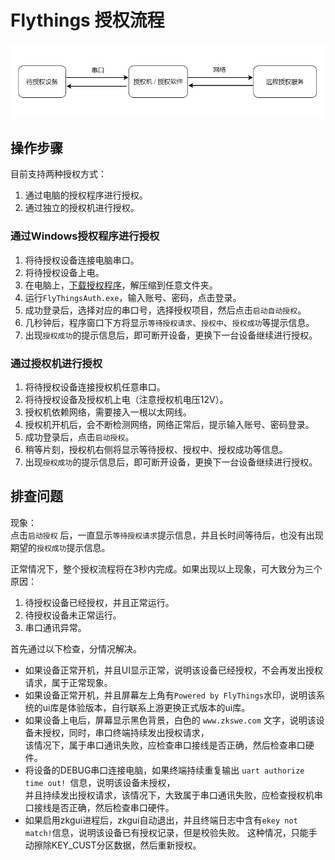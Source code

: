 
      
# Flythings 授权流程

![](images/auth_flow.jpg)

## 操作步骤
目前支持两种授权方式：
1. 通过电脑的授权程序进行授权。
2. 通过独立的授权机进行授权。

### 通过Windows授权程序进行授权
1. 将待授权设备连接电脑串口。
2. 将待授权设备上电。
3. 在电脑上，[下载授权程序](http://download.flythings.cn/auth/FlyThingsAuth-1.1.3.zip)，解压缩到任意文件夹。
4. 运行`FlyThingsAuth.exe`，输入账号、密码，点击登录。
5. 成功登录后，选择对应的串口号，选择授权项目，然后点击`启动自动授权`。
6. 几秒钟后，程序窗口下方将显示`等待授权请求`、`授权中`、`授权成功`等提示信息。
7. 出现`授权成功`的提示信息后，即可断开设备，更换下一台设备继续进行授权。

### 通过授权机进行授权
1. 将待授权设备连接授权机任意串口。
2. 将待授权设备及授权机上电（注意授权机电压12V）。
4. 授权机依赖网络，需要接入一根以太网线。
5. 授权机开机后，会不断检测网络，网络正常后，提示输入账号、密码登录。
5. 成功登录后，点击`启动授权`。
6. 稍等片刻，授权机右侧将显示等待授权、授权中、授权成功等信息。
7. 出现`授权成功`的提示信息后，即可断开设备，更换下一台设备继续进行授权。


## 排查问题
现象：  
 点击`启动授权` 后，一直显示`等待授权请求`提示信息，并且长时间等待后，也没有出现期望的`授权成功`提示信息。
 
正常情况下，整个授权流程将在3秒内完成。如果出现以上现象，可大致分为三个原因：
1. 待授权设备已经授权，并且正常运行。
2. 待授权设备未正常运行。
3. 串口通讯异常。 

首先通过以下检查，分情况解决。
* 如果设备正常开机，并且UI显示正常，说明该设备已经授权，不会再发出授权请求，属于正常现象。
* 如果设备正常开机，并且屏幕左上角有`Powered by FlyThings`水印，说明该系统的ui库是体验版本，自行联系上游更换正式版本的ui库。
* 如果设备上电后，屏幕显示黑色背景，白色的 `www.zkswe.com` 文字，说明该设备未授权，同时，串口终端持续发出授权请求，  
 该情况下，属于串口通讯失败，应检查串口接线是否正确，然后检查串口硬件。
* 将设备的DEBUG串口连接电脑，如果终端持续重复输出 `uart authorize time out! `信息，说明该设备未授权，     
并且持续发出授权请求，该情况下，大致属于串口通讯失败，应检查授权机串口接线是否正确，然后检查串口硬件。
* 如果启用zkgui进程后，zkgui自动退出，并且终端日志中含有`ekey not match!`信息，说明该设备已有授权记录，但是校验失败。
这种情况，只能手动擦除KEY_CUST分区数据，然后重新授权。



